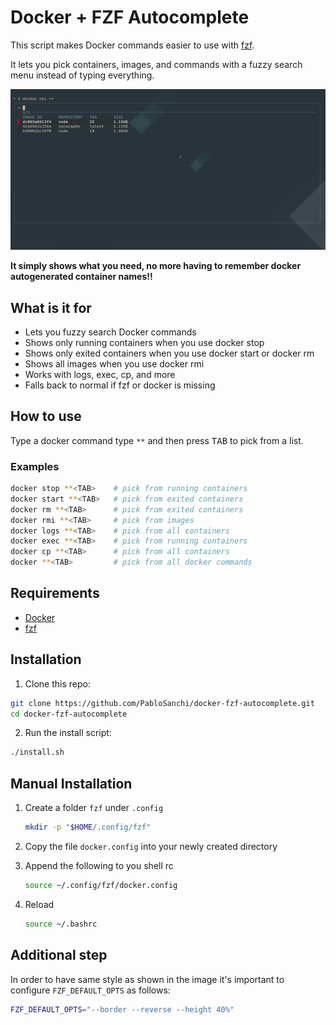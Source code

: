 # Docker + FZF Autocomplete

This script makes Docker commands easier to use with [fzf](https://github.com/junegunn/fzf).

It lets you pick containers, images, and commands with a fuzzy search menu instead of typing everything.

<img src="imgs/fzf-docker.png" />

<b>It simply shows what you need, no more having to remember docker autogenerated container names!!</b>


## What is it for

- Lets you fuzzy search Docker commands
- Shows only running containers when you use docker stop
- Shows only exited containers when you use docker start or docker rm
- Shows all images when you use docker rmi
- Works with logs, exec, cp, and more
- Falls back to normal if fzf or docker is missing

## How to use

Type a docker command type `**` and then press <kbd>TAB</kbd> to pick from a list.

### Examples

```bash
docker stop **<TAB>    # pick from running containers
docker start **<TAB>   # pick from exited containers
docker rm **<TAB>      # pick from exited containers
docker rmi **<TAB>     # pick from images
docker logs **<TAB>    # pick from all containers
docker exec **<TAB>    # pick from running containers
docker cp **<TAB>      # pick from all containers
docker **<TAB>         # pick from all docker commands
```

## Requirements

- [Docker](https://www.docker.com/)
- [fzf](https://github.com/junegunn/fzf)

## Installation

1. Clone this repo:
```bash
git clone https://github.com/PabloSanchi/docker-fzf-autocomplete.git
cd docker-fzf-autocomplete
```

2. Run the install script:
```bash
./install.sh
```

## Manual Installation

1. Create a folder `fzf` under `.config`
    ```bash
    mkdir -p "$HOME/.config/fzf"
    ```
2. Copy the file `docker.config` into your newly created directory

3. Append the following to you shell rc
    ```bash
    source ~/.config/fzf/docker.config
    ```
4. Reload
    ```bash
    source ~/.bashrc
    ```

## Additional step

In order to have same style as shown in the image it's important to configure `FZF_DEFAULT_OPTS` as follows:

```bash
FZF_DEFAULT_OPTS="--border --reverse --height 40%"
```
